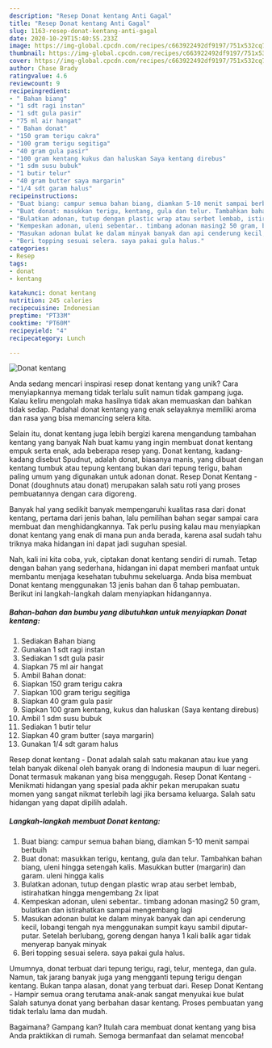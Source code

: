 ```yaml
---
description: "Resep Donat kentang Anti Gagal"
title: "Resep Donat kentang Anti Gagal"
slug: 1163-resep-donat-kentang-anti-gagal
date: 2020-10-29T15:40:55.233Z
image: https://img-global.cpcdn.com/recipes/c663922492df9197/751x532cq70/donat-kentang-foto-resep-utama.jpg
thumbnail: https://img-global.cpcdn.com/recipes/c663922492df9197/751x532cq70/donat-kentang-foto-resep-utama.jpg
cover: https://img-global.cpcdn.com/recipes/c663922492df9197/751x532cq70/donat-kentang-foto-resep-utama.jpg
author: Chase Brady
ratingvalue: 4.6
reviewcount: 9
recipeingredient:
- " Bahan biang"
- "1 sdt ragi instan"
- "1 sdt gula pasir"
- "75 ml air hangat"
- " Bahan donat"
- "150 gram terigu cakra"
- "100 gram terigu segitiga"
- "40 gram gula pasir"
- "100 gram kentang kukus dan haluskan Saya kentang direbus"
- "1 sdm susu bubuk"
- "1 butir telur"
- "40 gram butter saya margarin"
- "1/4 sdt garam halus"
recipeinstructions:
- "Buat biang: campur semua bahan biang, diamkan 5-10 menit sampai berbuih"
- "Buat donat: masukkan terigu, kentang, gula dan telur. Tambahkan bahan biang, uleni hingga setengah kalis. Masukkan butter (margarin) dan garam. uleni hingga kalis"
- "Bulatkan adonan, tutup dengan plastic wrap atau serbet lembab, istirahatkan hingga mengembang 2x lipat"
- "Kempeskan adonan, uleni sebentar.. timbang adonan masing2 50 gram, bulatkan dan istirahatkan sampai mengembang lagi"
- "Masukan adonan bulat ke dalam minyak banyak dan api cenderung kecil, lobangi tengah nya menggunakan sumpit kayu sambil diputar-putar. Setelah berlubang, goreng dengan hanya 1 kali balik agar tidak menyerap banyak minyak"
- "Beri topping sesuai selera. saya pakai gula halus."
categories:
- Resep
tags:
- donat
- kentang

katakunci: donat kentang 
nutrition: 245 calories
recipecuisine: Indonesian
preptime: "PT33M"
cooktime: "PT60M"
recipeyield: "4"
recipecategory: Lunch

---
```



![Donat kentang](https://img-global.cpcdn.com/recipes/c663922492df9197/751x532cq70/donat-kentang-foto-resep-utama.jpg)

Anda sedang mencari inspirasi resep donat kentang yang unik? Cara menyiapkannya memang tidak terlalu sulit namun tidak gampang juga. Kalau keliru mengolah maka hasilnya tidak akan memuaskan dan bahkan tidak sedap. Padahal donat kentang yang enak selayaknya memiliki aroma dan rasa yang bisa memancing selera kita.

Selain itu, donat kentang juga lebih bergizi karena mengandung tambahan kentang yang banyak Nah buat kamu yang ingin membuat donat kentang empuk serta enak, ada beberapa resep yang. Donat kentang, kadang-kadang disebut Spudnut, adalah donat, biasanya manis, yang dibuat dengan kentang tumbuk atau tepung kentang bukan dari tepung terigu, bahan paling umum yang digunakan untuk adonan donat. Resep Donat Kentang - Donat (doughnuts atau donat) merupakan salah satu roti yang proses pembuatannya dengan cara digoreng.

Banyak hal yang sedikit banyak mempengaruhi kualitas rasa dari donat kentang, pertama dari jenis bahan, lalu pemilihan bahan segar sampai cara membuat dan menghidangkannya. Tak perlu pusing kalau mau menyiapkan donat kentang yang enak di mana pun anda berada, karena asal sudah tahu triknya maka hidangan ini dapat jadi suguhan spesial.


Nah, kali ini kita coba, yuk, ciptakan donat kentang sendiri di rumah. Tetap dengan bahan yang sederhana, hidangan ini dapat memberi manfaat untuk membantu menjaga kesehatan tubuhmu sekeluarga. Anda bisa membuat Donat kentang menggunakan 13 jenis bahan dan 6 tahap pembuatan. Berikut ini langkah-langkah dalam menyiapkan hidangannya.

<!--inarticleads1-->

##### Bahan-bahan dan bumbu yang dibutuhkan untuk menyiapkan Donat kentang:

1. Sediakan  Bahan biang
1. Gunakan 1 sdt ragi instan
1. Sediakan 1 sdt gula pasir
1. Siapkan 75 ml air hangat
1. Ambil  Bahan donat:
1. Siapkan 150 gram terigu cakra
1. Siapkan 100 gram terigu segitiga
1. Siapkan 40 gram gula pasir
1. Siapkan 100 gram kentang, kukus dan haluskan (Saya kentang direbus)
1. Ambil 1 sdm susu bubuk
1. Sediakan 1 butir telur
1. Siapkan 40 gram butter (saya margarin)
1. Gunakan 1/4 sdt garam halus


Resep donat kentang - Donat adalah salah satu makanan atau kue yang telah banyak dikenal oleh banyak orang di Indonesia maupun di luar negeri. Donat termasuk makanan yang bisa menggugah. Resep Donat Kentang - Menikmati hidangan yang spesial pada akhir pekan merupakan suatu momen yang sangat nikmat terlebih lagi jika bersama keluarga. Salah satu hidangan yang dapat dipilih adalah. 

<!--inarticleads2-->

##### Langkah-langkah membuat Donat kentang:

1. Buat biang: campur semua bahan biang, diamkan 5-10 menit sampai berbuih
1. Buat donat: masukkan terigu, kentang, gula dan telur. Tambahkan bahan biang, uleni hingga setengah kalis. Masukkan butter (margarin) dan garam. uleni hingga kalis
1. Bulatkan adonan, tutup dengan plastic wrap atau serbet lembab, istirahatkan hingga mengembang 2x lipat
1. Kempeskan adonan, uleni sebentar.. timbang adonan masing2 50 gram, bulatkan dan istirahatkan sampai mengembang lagi
1. Masukan adonan bulat ke dalam minyak banyak dan api cenderung kecil, lobangi tengah nya menggunakan sumpit kayu sambil diputar-putar. Setelah berlubang, goreng dengan hanya 1 kali balik agar tidak menyerap banyak minyak
1. Beri topping sesuai selera. saya pakai gula halus.


Umumnya, donat terbuat dari tepung terigu, ragi, telur, mentega, dan gula. Namun, tak jarang banyak juga yang mengganti tepung terigu dengan kentang. Bukan tanpa alasan, donat yang terbuat dari. Resep Donat Kentang - Hampir semua orang terutama anak-anak sangat menyukai kue bulat Salah satunya donat yang berbahan dasar kentang. Proses pembuatan yang tidak terlalu lama dan mudah. 

Bagaimana? Gampang kan? Itulah cara membuat donat kentang yang bisa Anda praktikkan di rumah. Semoga bermanfaat dan selamat mencoba!
